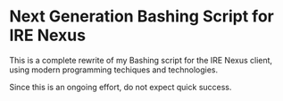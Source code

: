 # Next Generation Bashing Script for IRE Nexus

This is a complete rewrite of my Bashing script for the IRE Nexus client, using modern programming techiques and technologies.

Since this is an ongoing effort, do not expect quick success.
